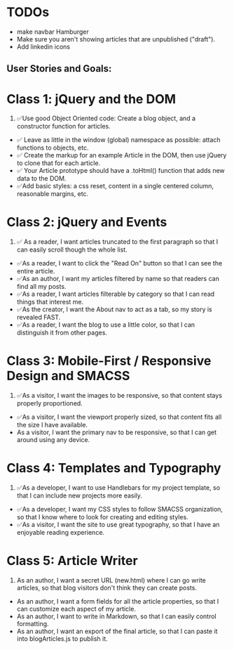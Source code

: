 # TODOs
- make navbar Hamburger
- Make sure you aren't showing articles that are unpublished ("draft").
- Add linkedin icons

## User Stories and Goals:

# Class 1: jQuery and the DOM

1. ✅Use good Object Oriented code: Create a blog object, and a constructor function for articles.
- ✅ Leave as little in the window (global) namespace as possible: attach functions to objects, etc.
- ✅ Create the markup for an example Article in the DOM, then use jQuery to clone that for each article.
- ✅ Your Article prototype should have a .toHtml() function that adds new data to the DOM.
- ✅Add basic styles: a css reset, content in a single centered column, reasonable margins, etc.

# Class 2: jQuery and Events

1. ✅ As a reader, I want articles truncated to the first paragraph so that I can easily scroll though the whole list.
- ✅As a reader, I want to click the "Read On" button so that I can see the entire article.
- ✅As an author, I want my articles filtered by name so that readers can find all my posts.
- ✅As a reader, I want articles filterable by category so that I can read things that interest me.
- ✅As the creator, I want the About nav to act as a tab, so my story is revealed FAST.
- ✅As a reader, I want the blog to use a little color, so that I can distinguish it from other pages.

# Class 3: Mobile-First / Responsive Design and SMACSS

1. ✅As a visitor, I want the images to be responsive, so that content stays properly proportioned.
- ✅As a visitor, I want the viewport properly sized, so that content fits all the size I have available.
- As a visitor, I want the primary nav to be responsive, so that I can get around using any device.

# Class 4: Templates and Typography

1. ✅As a developer, I want to use Handlebars for my project template, so that I can include new projects more easily.
- ✅As a developer, I want my CSS styles to follow SMACSS organization, so that I know where to look for creating and editing styles.
- ✅As a visitor, I want the site to use great typography, so that I have an enjoyable reading experience.

# Class 5: Article Writer

1. As an author, I want a secret URL (new.html) where I can go write articles, so that blog visitors don't think they can create posts.
- As an author, I want a form fields for all the article properties, so that I can customize each aspect of my article.
- As an author, I want to write in Markdown, so that I can easily control formatting.
- As an author, I want an export of the final article, so that I can paste it into blogArticles.js to publish it.
